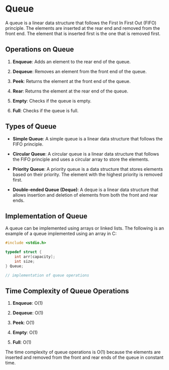 # Queue

A queue is a linear data structure that follows the First In First Out (FIFO) principle. The elements are inserted at the rear end and removed from the front end. The element that is inserted first is the one that is removed first.

## Operations on Queue

1. **Enqueue**: Adds an element to the rear end of the queue.

2. **Dequeue**: Removes an element from the front end of the queue.

3. **Peek**: Returns the element at the front end of the queue.

4. **Rear**: Returns the element at the rear end of the queue.

5. **Empty**: Checks if the queue is empty.

6. **Full**: Checks if the queue is full.

## Types of Queue

- **Simple Queue**: A simple queue is a linear data structure that follows the FIFO principle.

- **Circular Queue**: A circular queue is a linear data structure that follows the FIFO principle and uses a circular array to store the elements.

- **Priority Queue**: A priority queue is a data structure that stores elements based on their priority. The element with the highest priority is removed first.

- **Double-ended Queue (Deque)**: A deque is a linear data structure that allows insertion and deletion of elements from both the front and rear ends.

## Implementation of Queue

A queue can be implemented using arrays or linked lists. The following is an example of a queue implemented using an array in C: 

```c
#include <stdio.h>

typedef struct {
    int arr[capacity];
    int size;
} Queue;

// implementation of queue operations
```

## Time Complexity of Queue Operations

1. **Enqueue**: O(1)

2. **Dequeue**: O(1)

3. **Peek**: O(1)

4. **Empty**: O(1)

5. **Full**: O(1)

The time complexity of queue operations is O(1) because the elements are inserted and removed from the front and rear ends of the queue in constant time.
